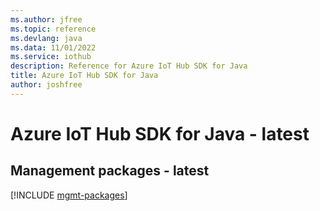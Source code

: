 ```yaml
---
ms.author: jfree
ms.topic: reference
ms.devlang: java
ms.data: 11/01/2022
ms.service: iothub
description: Reference for Azure IoT Hub SDK for Java
title: Azure IoT Hub SDK for Java
author: joshfree
---
```

# Azure IoT Hub SDK for Java - latest

## Management packages - latest
[!INCLUDE [mgmt-packages](iot-hub-mgmt-index.md)]